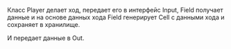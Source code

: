 Класс Player делает ход, передает его в интерфейс Input, Field получает данные и на основе данных хода Field генерирует
Cell с данными хода и сохраняет в хранилище.

И передает данные в Out.